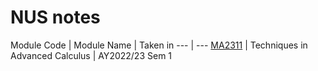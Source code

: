 # NUS notes

 Module Code | Module Name | Taken in 
 --- | --- 
 [MA2311](/MA2311) | Techniques in Advanced Calculus | AY2022/23 Sem 1 
